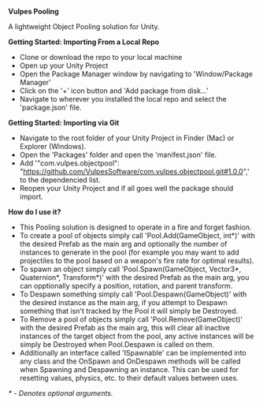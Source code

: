 <b>Vulpes Pooling</b>

A lightweight Object Pooling solution for Unity.

<b>Getting Started: Importing From a Local Repo</b>
- Clone or download the repo to your local machine
- Open up your Unity Project
- Open the Package Manager window by navigating to 'Window/Package Manager'
- Click on the '+' icon button and 'Add package from disk...'
- Navigate to wherever you installed the local repo and select the 'package.json' file.

<b>Getting Started: Importing via Git</b>
- Navigate to the root folder of your Unity Project in Finder (Mac) or Explorer (Windows).
- Open the 'Packages' folder and open the 'manifest.json' file.
- Add '"com.vulpes.objectpool": "https://github.com/VulpesSoftware/com.vulpes.objectpool.git#1.0.0",' to the dependencied list.
- Reopen your Unity Project and if all goes well the package should import.

<b>How do I use it?</b>
- This Pooling solution is designed to operate in a fire and forget fashion.
- To create a pool of objects simply call 'Pool.Add(GameObject, int*)' with the desired Prefab as the main arg and optionally the number of instances to generate in the pool (for example you may want to add projectiles to the pool based on a weapon's fire rate for optimal results).
- To spawn an object simply call 'Pool.Spawn(GameObject, Vector3*, Quaternion*, Transform*)' with the desired Prefab as the main arg, you can opptionally specify a position, rotation, and parent transform.
- To Despawn something simply call 'Pool.Despawn(GameObject)' with the desired instance as the main arg, if you attempt to Despawn something that isn't tracked by the Pool it will simply be Destroyed.
- To Remove a pool of objects simply call 'Pool.Remove(GameObject)' with the desired Prefab as the main arg, this will clear all inactive instances of the target object from the pool, any active instances will be simply be Destroyed when Pool.Despawn is called on them.
- Additionally an interface called 'ISpawnable' can be implemented into any class and the OnSpawn and OnDespawn methods will be called when Spawning and Despawning an instance. This can be used for resetting values, physics, etc. to their default values between uses.

<i>\* - Denotes optional arguments.</i>
